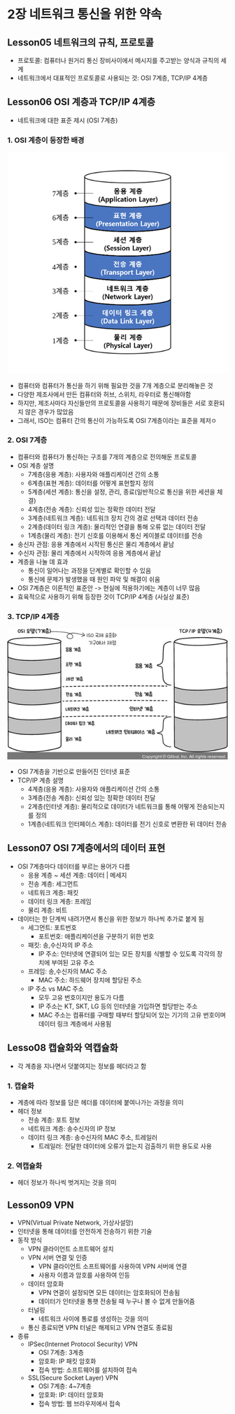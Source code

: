 # 2장 네트워크 통신을 위한 약속

## Lesson05 네트워크의 규칙, 프로토콜

- 프로토콜: 컴퓨터나 원거리 통신 장비사이에서 메시지를 주고받는 양식과 규칙의 세계
- 네트워크에서 대표적인 프로토콜로 사용되는 것: OSI 7계층, TCP/IP 4계층

## Lesson06 OSI 계층과 TCP/IP 4계층

- 네트워크에 대한 표준 제시 (OSI 7계층)

### 1. OSI 계층이 등장한 배경

![alt text](image.png)

- 컴퓨터와 컴퓨터가 통신을 하기 위해 필요한 것을 7개 계층으로 분리해놓은 것
- 다양한 제조사에서 만든 컴퓨터와 허브, 스위치, 라우터로 통신해야함
- 하지만, 제조사마다 자신들만의 프로토콜을 사용하기 때문에 장비들은 서로 호환되지 않은 경우가 많았음
- 그래서, ISO는 컴퓨터 간의 통신이 가능하도록 OSI 7계층이라는 표준을 제저ㅇ

### 2. OSI 7계층

- 컴퓨터와 컴퓨터가 통신하는 구조를 7개의 계층으로 전의해둔 프로토콜
- OSI 계층 설명
  - 7계층(응용 계층): 사용자와 애플리케이션 간의 소통
  - 6계층(표현 계층): 데이터를 어떻게 표현할지 정의
  - 5계층(세션 계층): 통신을 설정, 관리, 종료(일반적으로 통신을 위한 세션을 체결)
  - 4계층(전송 계층): 신뢰성 있는 정확한 데이터 전달
  - 3계층(네트워크 계층): 네트워크 장치 간의 경로 선택과 데이터 전송
  - 2계층(데이터 링크 계층): 물리적인 연결을 통해 오류 없는 데이터 전달
  - 1계층(물리 계층): 전기 신호를 이용해서 통신 케이블로 데이터를 전송
- 송신자 관점: 응용 계층에서 시작된 통신은 물리 계층에서 끝남
- 수신자 관점: 물리 계층에서 시작하여 응용 계층에서 끝남
- 계층을 나눌 뎨 효과
  - 통신이 일어나는 과정을 단계별로 확인할 수 있음
  - 통신에 문제가 발생했을 때 원인 파악 및 해결이 쉬움
- OSI 7계층은 이론적인 표준안 -> 현실에 적용하기에는 계층이 너무 많음
- 효육적으로 사용하기 위해 등장한 것이 TCP/IP 4계층 (사실상 표준)

### 3. TCP/IP 4계층

![alt text](image-1.png)

- OSI 7계층을 기반으로 만들어진 인터넷 표준
- TCP/IP 계층 설명
  - 4계층(응용 계층): 사용자와 애플리케이션 간의 소통
  - 3계층(전송 계층): 신뢰성 있는 정확한 데이터 전달
  - 2계층(인터넷 계층): 물리적으로 데이터가 네트워크를 통해 어떻게 전송되는지를 정의
  - 1계층(네트워크 인터페이스 계층): 데이터를 전기 신호로 변환한 뒤 데이터 전송

## Lesson07 OSI 7계층에서의 데이터 표현

- OSI 7계층마다 데이터를 부르는 용어가 다름
  - 응용 계층 ~ 세션 계층: 데이터 | 메세지
  - 전송 계층: 세그먼트
  - 네트워크 계층: 패킷
  - 데이터 링크 계층: 프레임
  - 물리 계층: 비트
- 데이터는 한 단계씩 내려가면서 통신을 위한 정보가 하나씩 추가로 붙게 됨
  - 세그먼트: 포트번호
    - 포트번호: 애플리케이션을 구분하기 위한 번호
  - 패킷: 송,수신자의 IP 주소
    - IP 주소: 인터넷에 연결되어 있는 모든 장치를 식별할 수 있도록 각각의 장치에 부여된 고유 주소
  - 프레임: 송,수신자의 MAC 주소
    - MAC 주소: 하드웨어 장치에 할당된 주소
  - IP 주소 vs MAC 주소
    - 모두 고유 번호이지만 용도가 다름
    - IP 주소는 KT, SKT, LG 등의 인터넷을 가입하면 할당받는 주소
    - MAC 주소는 컴퓨터를 구매할 때부터 할당되어 있는 기기의 고유 번호이며 데이터 링크 계층에서 사용됨

## Lesso08 캡슐화와 역캡슐화

- 각 계층을 지나면서 덧붙여지는 정보를 헤더라고 함

### 1. 캡슐화

- 계층에 따라 정보를 담은 헤더를 데이터에 붙여나가는 과정을 의미
- 헤더 정보
  - 전송 계층: 포트 정보
  - 네트워크 계층: 송수신자의 IP 정보
  - 데이터 링크 계층: 송수신자의 MAC 주소, 트레일러
    - 트레일러: 전달한 데이터에 오류가 없는지 검출하기 위한 용도로 사용

### 2. 역캡슐화

- 헤더 정보가 하나씩 벗겨지는 것을 의미

## Lesson09 VPN

- VPN(Virtual Private Network, 가상사설망)
- 인터넷을 통해 데이터를 안전하게 전송하기 위한 기술
- 동작 방식
  - VPN 클라이언트 소프트웨어 설치
  - VPN 서버 연결 및 인증
    - VPN 클라이언트 소프트웨어를 사용하여 VPN 서버에 연결
    - 사용자 이름과 암호를 사용하여 인등
  - 데이터 암호화
    - VPN 연결이 설정되면 모든 데이터는 암호화되어 전송됨
    - 데이터가 인터넷을 통햇 전송될 때 누구나 볼 수 없게 만들어줌
  - 터널링
    - 네트워크 사이에 통로를 생성하는 것을 의미
  - 통신 종료되면 VPN 터널은 해제되고 VPN 연결도 종료됨
- 종류
  - IPSec(Internet Protocol Security) VPN
    - OSI 7계층: 3계층
    - 암호화: IP 패킷 암호화
    - 접속 방법: 소프트웨어를 설치하여 접속
  - SSL(Secure Socket Layer) VPN
    - OSI 7계층: 4~7계층
    - 암호화: IP: 데이터 암호화
    - 접속 방법: 웹 브라우저에서 접속
